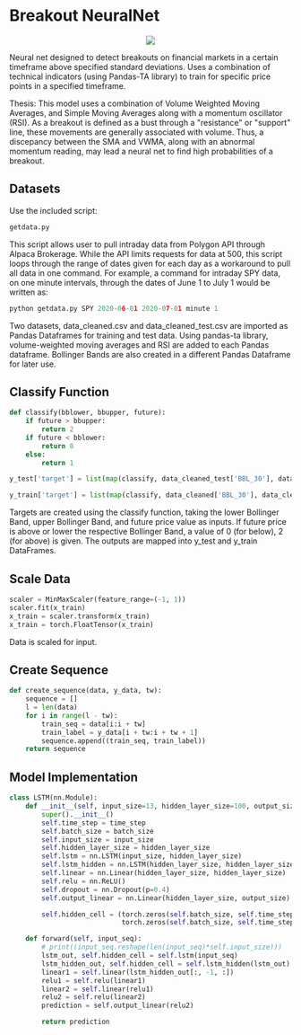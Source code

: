 # Breakout NeuralNet

<div align="center">
<img src=https://raw.githubusercontent.com/ryohno/RyohTradingFramework/master/ryoh.PNG>
</div>


Neural net designed to detect breakouts on financial markets in a certain timeframe above specified standard deviations. Uses a combination of technical indicators (using Pandas-TA library) to train for specific price points in a specified timeframe.

Thesis: This model uses a combination of Volume Weighted Moving Averages, and Simple Moving Averages along with a momentum oscillator (RSI). As a breakout is defined as a bust through a "resistance" or "support" line, these movements are generally associated with volume. Thus, a discepancy between the SMA and VWMA, along with an abnormal momentum reading, may lead a neural net to find high probabilities of a breakout.


## Datasets

Use the included script:

```python
getdata.py
```
This script allows user to pull intraday data from Polygon API through Alpaca Brokerage. While the API limits requests for data at 500, this script loops through the range of dates given for each day as a workaround to pull all data in one command. For example, a command for intraday SPY data, on one minute intervals, through the dates of June 1 to July 1 would be written as:
```python
python getdata.py SPY 2020-06-01 2020-07-01 minute 1
```
Two datasets, data_cleaned.csv and data_cleaned_test.csv are imported as Pandas Dataframes for training and test data. Using pandas-ta library, volume-weighted moving averages and RSI are added to each Pandas dataframe. Bollinger Bands are also created in a different Pandas Dataframe for later use. 


## Classify Function

```python
def classify(bblower, bbupper, future):
    if future > bbupper:
        return 2
    if future < bblower:
        return 0
    else:
        return 1
```
```python
y_test['target'] = list(map(classify, data_cleaned_test['BBL_30'], data_cleaned_test['BBU_30'], future_df_test))
```
```python
y_train['target'] = list(map(classify, data_cleaned['BBL_30'], data_cleaned['BBU_30'], future_df_train))
```

Targets are created using the classify function, taking the lower Bollinger Band, upper Bollinger Band, and future price value as inputs. If future price is above or lower the respective Bollinger Band, a value of 0 (for below), 2 (for above) is given. The outputs are mapped into y_test and y_train DataFrames.


## Scale Data
```python
scaler = MinMaxScaler(feature_range=(-1, 1))
scaler.fit(x_train)
x_train = scaler.transform(x_train)
x_train = torch.FloatTensor(x_train)
```
Data is scaled for input.

## Create Sequence
```python
def create_sequence(data, y_data, tw):
    sequence = []
    l = len(data)
    for i in range(l - tw):
        train_seq = data[i:i + tw]
        train_label = y_data[i + tw:i + tw + 1]
        sequence.append((train_seq, train_label))
    return sequence
```
## Model Implementation
```python
class LSTM(nn.Module):
    def __init__(self, input_size=13, hidden_layer_size=100, output_size=3, batch_size=1, time_step=30):
        super().__init__()
        self.time_step = time_step
        self.batch_size = batch_size
        self.input_size = input_size
        self.hidden_layer_size = hidden_layer_size
        self.lstm = nn.LSTM(input_size, hidden_layer_size)
        self.lstm_hidden = nn.LSTM(hidden_layer_size, hidden_layer_size)
        self.linear = nn.Linear(hidden_layer_size, hidden_layer_size)
        self.relu = nn.ReLU()
        self.dropout = nn.Dropout(p=0.4)
        self.output_linear = nn.Linear(hidden_layer_size, output_size)

        self.hidden_cell = (torch.zeros(self.batch_size, self.time_step, self.hidden_layer_size),
                            torch.zeros(self.batch_size, self.time_step, self.hidden_layer_size))

    def forward(self, input_seq):
        # print((input_seq.reshape(len(input_seq)*self.input_size)))
        lstm_out, self.hidden_cell = self.lstm(input_seq)
        lstm_hidden_out, self.hidden_cell = self.lstm_hidden(lstm_out)
        linear1 = self.linear(lstm_hidden_out[:, -1, :])
        relu1 = self.relu(linear1)
        linear2 = self.linear(relu1)
        relu2 = self.relu(linear2)
        prediction = self.output_linear(relu2)

        return prediction

```

#




